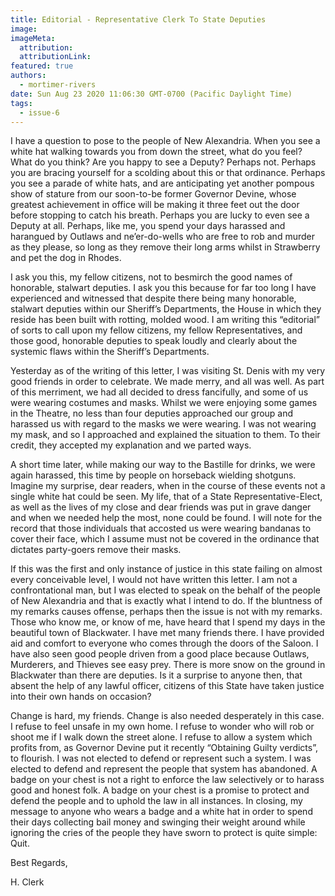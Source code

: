 ```yaml
---
title: Editorial - Representative Clerk To State Deputies
image:
imageMeta:
  attribution:
  attributionLink:
featured: true
authors: 
  - mortimer-rivers
date: Sun Aug 23 2020 11:06:30 GMT-0700 (Pacific Daylight Time)
tags:
  - issue-6
---
```


I have a question to pose to the people of New Alexandria. When you see a white hat walking towards you 
from down the street, what do you feel? What do you think? Are you happy to see a Deputy? Perhaps not. 
Perhaps you are bracing yourself for a scolding about this or that ordinance. Perhaps you see a parade 
of white hats, and are anticipating yet another pompous show of stature from our soon-to-be former 
Governor Devine, whose greatest achievement in office will be making it three feet out the door before 
stopping to catch his breath. Perhaps you are lucky to even see a Deputy at all. Perhaps, like me, you 
spend your days harassed and harangued by Outlaws and ne’er-do-wells who are free to rob and murder as 
they please, so long as they remove their long arms whilst in Strawberry and pet the dog in Rhodes. 

I ask you this, my fellow citizens, not to besmirch the good names of honorable, stalwart deputies. I 
ask you this because for far too long I have experienced and witnessed that despite there being many 
honorable, stalwart deputies within our Sheriff’s Departments, the House in which they reside has been 
built with rotting, molded wood. I am writing this “editorial” of sorts to call upon my fellow 
citizens, my fellow Representatives, and those good, honorable deputies to speak loudly and clearly 
about the systemic flaws within the Sheriff’s Departments. 

Yesterday as of the writing of this letter, I was visiting St. Denis with my very good friends in order 
to celebrate. We made merry, and all was well. As part of this merriment, we had all decided to dress 
fancifully, and some of us were wearing costumes and masks. Whilst we were enjoying some games in the 
Theatre, no less than four deputies approached our group and harassed us with regard to the masks we 
were wearing. I was not wearing my mask, and so I approached and explained the situation to them. To 
their credit, they accepted my explanation and we parted ways.

A short time later, while making our way to the Bastille for drinks, we were again harassed, this time 
by people on horseback wielding shotguns. Imagine my surprise, dear readers, when in the course of 
these events not a single white hat could be seen. My life, that of a State Representative-Elect, as 
well as the lives of my close and dear friends was put in grave danger and when we needed help the 
most, none could be found. I will note for the record that those individuals that accosted us were 
wearing bandanas to cover their face, which I assume must not be covered in the ordinance that 
dictates party-goers remove their masks. 

If this was the first and only instance of justice in this state failing on almost every conceivable 
level, I would not have written this letter. I am not a confrontational man, but I was elected to 
speak on the behalf of the people of New Alexandria and that is exactly what I intend to do. If the 
bluntness of my remarks causes offense, perhaps then the issue is not with my remarks. Those who know 
me, or know of me, have heard that I spend my days in the beautiful town of Blackwater. I have met 
many friends there. I have provided aid and comfort to everyone who comes through the doors of the 
Saloon. I have also seen good people driven from a good place because Outlaws, Murderers, and Thieves 
see easy prey. There is more snow on the ground in Blackwater than there are deputies. Is it a 
surprise to anyone then, that absent the help of any lawful officer, citizens of this State have 
taken justice into their own hands on occasion? 

Change is hard, my friends. Change is also needed desperately in this case. I refuse to feel unsafe 
in my own home. I refuse to wonder who will rob or shoot me if I walk down the street alone. I refuse 
to allow a system which profits from, as Governor Devine put it recently “Obtaining Guilty verdicts”, 
to flourish. I was not elected to defend or represent such a system. I was elected to defend and 
represent the people that system has abandoned. A badge on your chest is not a right to enforce 
the law selectively or to harass good and honest folk. A badge on your chest is a promise to protect 
and defend the people and to uphold the law in all instances. In closing, my message to anyone who 
wears a badge and a white hat in order to spend their days collecting bail money and swinging their 
weight around while ignoring the cries of the people they have sworn to protect is quite simple: Quit.

Best Regards, 

H. Clerk

